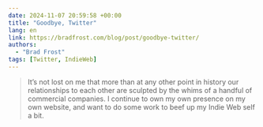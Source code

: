 ```yaml
---
date: 2024-11-07 20:59:58 +00:00
title: "Goodbye, Twitter"
lang: en
link: https://bradfrost.com/blog/post/goodbye-twitter/
authors:
  - "Brad Frost"
tags: [Twitter, IndieWeb]
---
```


> It’s not lost on me that more than at any other point in history our relationships to each other are sculpted by the whims of a handful of commercial companies. I continue to own my own presence on my own website, and want to do some work to beef up my Indie Web self a bit.
